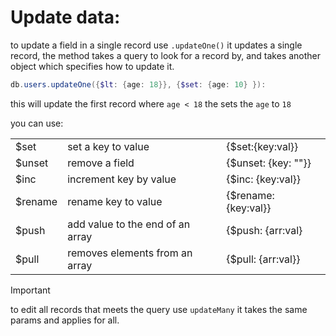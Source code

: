 # Update data:

to update a field in a single record use `.updateOne()` it updates a single record, the method takes a query to look for a record by, and takes another object which specifies how to update it.

```powershell
db.users.updateOne({$lt: {age: 18}}, {$set: {age: 10} }):
```

this will update the first record where `age < 18` the sets the `age` to `18`

you can use:


|  |  |  |
|---------|---------|---------|
|$set     |set a key to value|{$set:{key:val}}|
|$unset|remove a field|{$unset: {key: ""}}|
|$inc|increment key by value|{$inc: {key:val}}|
|$rename|rename key to value|{$rename: {key:val}}|
|$push|add value to the end of an array|{$push: {arr:val}|
|$pull|removes elements from an array|{$pull: {arr:val}}|

> [!IMPORTANT]
> to edit all records that meets the query use `updateMany` it takes the same params and applies for all.